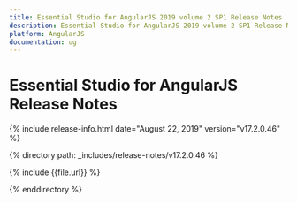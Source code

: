 ```yaml
---
title: Essential Studio for AngularJS 2019 volume 2 SP1 Release Notes  
description: Essential Studio for AngularJS 2019 volume 2 SP1 Release Notes  
platform: AngularJS
documentation: ug
---
```


# Essential Studio for AngularJS  Release Notes  

{% include release-info.html date="August 22, 2019"  version="v17.2.0.46" %} 


{% directory path: _includes/release-notes/v17.2.0.46 %}

{% include {{file.url}} %}

{% enddirectory %}